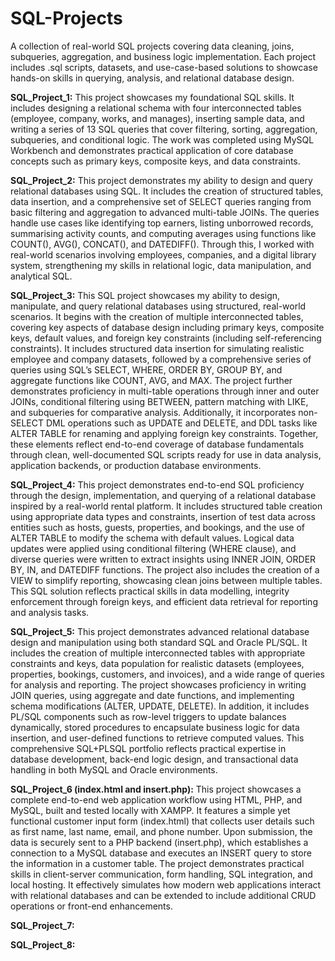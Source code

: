 # SQL-Projects
A collection of real-world SQL projects covering data cleaning, joins, subqueries, aggregation, and business logic implementation. Each project includes .sql scripts, datasets, and use-case-based solutions to showcase hands-on skills in querying, analysis, and relational database design.

**SQL_Project_1:** This project showcases my foundational SQL skills. It includes designing a relational schema with four interconnected tables (employee, company, works, and manages), inserting sample data, and writing a series of 13 SQL queries that cover filtering, sorting, aggregation, subqueries, and conditional logic. The work was completed using MySQL Workbench and demonstrates practical application of core database concepts such as primary keys, composite keys, and data constraints.

**SQL_Project_2:** This project demonstrates my ability to design and query relational databases using SQL. It includes the creation of structured tables, data insertion, and a comprehensive set of SELECT queries ranging from basic filtering and aggregation to advanced multi-table JOINs. The queries handle use cases like identifying top earners, listing unborrowed records, summarising activity counts, and computing averages using functions like COUNT(), AVG(), CONCAT(), and DATEDIFF(). Through this, I worked with real-world scenarios involving employees, companies, and a digital library system, strengthening my skills in relational logic, data manipulation, and analytical SQL.

**SQL_Project_3:** This SQL project showcases my ability to design, manipulate, and query relational databases using structured, real-world scenarios. It begins with the creation of multiple interconnected tables, covering key aspects of database design including primary keys, composite keys, default values, and foreign key constraints (including self-referencing constraints). It includes structured data insertion for simulating realistic employee and company datasets, followed by a comprehensive series of queries using SQL’s SELECT, WHERE, ORDER BY, GROUP BY, and aggregate functions like COUNT, AVG, and MAX. The project further demonstrates proficiency in multi-table operations through inner and outer JOINs, conditional filtering using BETWEEN, pattern matching with LIKE, and subqueries for comparative analysis. Additionally, it incorporates non-SELECT DML operations such as UPDATE and DELETE, and DDL tasks like ALTER TABLE for renaming and applying foreign key constraints. Together, these elements reflect end-to-end coverage of database fundamentals through clean, well-documented SQL scripts ready for use in data analysis, application backends, or production database environments.

**SQL_Project_4:** This project demonstrates end-to-end SQL proficiency through the design, implementation, and querying of a relational database inspired by a real-world rental platform. It includes structured table creation using appropriate data types and constraints, insertion of test data across entities such as hosts, guests, properties, and bookings, and the use of ALTER TABLE to modify the schema with default values. Logical data updates were applied using conditional filtering (WHERE clause), and diverse queries were written to extract insights using INNER JOIN, ORDER BY, IN, and DATEDIFF functions. The project also includes the creation of a VIEW to simplify reporting, showcasing clean joins between multiple tables. This SQL solution reflects practical skills in data modelling, integrity enforcement through foreign keys, and efficient data retrieval for reporting and analysis tasks. 

**SQL_Project_5:** This project demonstrates advanced relational database design and manipulation using both standard SQL and Oracle PL/SQL. It includes the creation of multiple interconnected tables with appropriate constraints and keys, data population for realistic datasets (employees, properties, bookings, customers, and invoices), and a wide range of queries for analysis and reporting. The project showcases proficiency in writing JOIN queries, using aggregate and date functions, and implementing schema modifications (ALTER, UPDATE, DELETE). In addition, it includes PL/SQL components such as row-level triggers to update balances dynamically, stored procedures to encapsulate business logic for data insertion, and user-defined functions to retrieve computed values. This comprehensive SQL+PLSQL portfolio reflects practical expertise in database development, back-end logic design, and transactional data handling in both MySQL and Oracle environments.

**SQL_Project_6 (index.html and insert.php):** This project showcases a complete end-to-end web application workflow using HTML, PHP, and MySQL, built and tested locally with XAMPP. It features a simple yet functional customer input form (index.html) that collects user details such as first name, last name, email, and phone number. Upon submission, the data is securely sent to a PHP backend (insert.php), which establishes a connection to a MySQL database and executes an INSERT query to store the information in a customer table. The project demonstrates practical skills in client-server communication, form handling, SQL integration, and local hosting. It effectively simulates how modern web applications interact with relational databases and can be extended to include additional CRUD operations or front-end enhancements.

**SQL_Project_7:**

**SQL_Project_8:**




